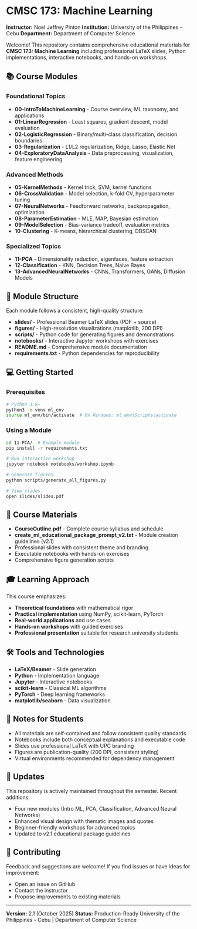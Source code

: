 # CMSC 173: Machine Learning

**Instructor:** Noel Jeffrey Pinton
**Institution:** University of the Philippines - Cebu
**Department:** Department of Computer Science

Welcome! This repository contains comprehensive educational materials for **CMSC 173: Machine Learning** including professional LaTeX slides, Python implementations, interactive notebooks, and hands-on workshops.

## 📚 Course Modules

### Foundational Topics
- **00-IntroToMachineLearning** - Course overview, ML taxonomy, and applications
- **01-LinearRegression** - Least squares, gradient descent, model evaluation
- **02-LogisticRegression** - Binary/multi-class classification, decision boundaries
- **03-Regularization** - L1/L2 regularization, Ridge, Lasso, Elastic Net
- **04-ExploratoryDataAnalysis** - Data preprocessing, visualization, feature engineering

### Advanced Methods
- **05-KernelMethods** - Kernel trick, SVM, kernel functions
- **06-CrossValidation** - Model selection, k-fold CV, hyperparameter tuning
- **07-NeuralNetworks** - Feedforward networks, backpropagation, optimization
- **08-ParameterEstimation** - MLE, MAP, Bayesian estimation
- **09-ModelSelection** - Bias-variance tradeoff, evaluation metrics
- **10-Clustering** - K-means, hierarchical clustering, DBSCAN

### Specialized Topics
- **11-PCA** - Dimensionality reduction, eigenfaces, feature extraction
- **12-Classification** - KNN, Decision Trees, Naive Bayes
- **13-AdvancedNeuralNetworks** - CNNs, Transformers, GANs, Diffusion Models

## 🎯 Module Structure

Each module follows a consistent, high-quality structure:

- **slides/** - Professional Beamer LaTeX slides (PDF + source)
- **figures/** - High-resolution visualizations (matplotlib, 200 DPI)
- **scripts/** - Python code for generating figures and demonstrations
- **notebooks/** - Interactive Jupyter workshops with exercises
- **README.md** - Comprehensive module documentation
- **requirements.txt** - Python dependencies for reproducibility

## 💻 Getting Started

### Prerequisites
```bash
# Python 3.8+
python3 -m venv ml_env
source ml_env/bin/activate  # On Windows: ml_env\Scripts\activate
```

### Using a Module
```bash
cd 11-PCA/  # Example module
pip install -r requirements.txt

# Run interactive workshop
jupyter notebook notebooks/workshop.ipynb

# Generate figures
python scripts/generate_all_figures.py

# View slides
open slides/slides.pdf
```

## 📖 Course Materials

- **CourseOutline.pdf** - Complete course syllabus and schedule
- **create_ml_educational_package_prompt_v2.txt** - Module creation guidelines (v2.1)
- Professional slides with consistent theme and branding
- Executable notebooks with hands-on exercises
- Comprehensive figure generation scripts

## 🎓 Learning Approach

This course emphasizes:
- **Theoretical foundations** with mathematical rigor
- **Practical implementation** using NumPy, scikit-learn, PyTorch
- **Real-world applications** and use cases
- **Hands-on workshops** with guided exercises
- **Professional presentation** suitable for research university students

## 🛠️ Tools and Technologies

- **LaTeX/Beamer** - Slide generation
- **Python** - Implementation language
- **Jupyter** - Interactive notebooks
- **scikit-learn** - Classical ML algorithms
- **PyTorch** - Deep learning frameworks
- **matplotlib/seaborn** - Data visualization

## 📝 Notes for Students

- All materials are self-contained and follow consistent quality standards
- Notebooks include both conceptual explanations and executable code
- Slides use professional LaTeX with UPC branding
- Figures are publication-quality (200 DPI, consistent styling)
- Virtual environments recommended for dependency management

## 🔄 Updates

This repository is actively maintained throughout the semester. Recent additions:
- Four new modules (Intro ML, PCA, Classification, Advanced Neural Networks)
- Enhanced visual design with thematic images and quotes
- Beginner-friendly workshops for advanced topics
- Updated to v2.1 educational package guidelines

## 🤝 Contributing

Feedback and suggestions are welcome! If you find issues or have ideas for improvement:
- Open an issue on GitHub
- Contact the instructor
- Propose improvements to existing materials

---

**Version:** 2.1 (October 2025)
**Status:** Production-Ready
University of the Philippines - Cebu | Department of Computer Science

